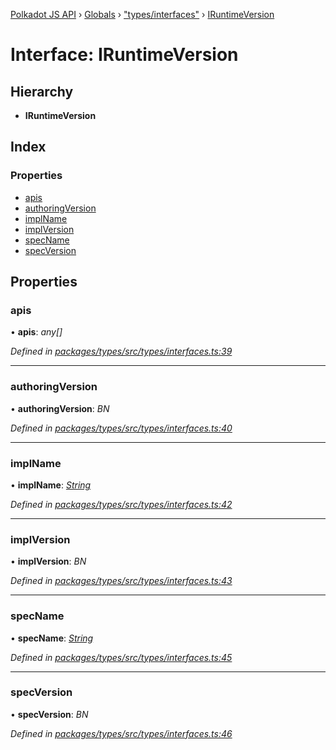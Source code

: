[Polkadot JS API](../README.md) › [Globals](../globals.md) › ["types/interfaces"](../modules/_types_interfaces_.md) › [IRuntimeVersion](_types_interfaces_.iruntimeversion.md)

# Interface: IRuntimeVersion

## Hierarchy

* **IRuntimeVersion**

## Index

### Properties

* [apis](_types_interfaces_.iruntimeversion.md#apis)
* [authoringVersion](_types_interfaces_.iruntimeversion.md#authoringversion)
* [implName](_types_interfaces_.iruntimeversion.md#implname)
* [implVersion](_types_interfaces_.iruntimeversion.md#implversion)
* [specName](_types_interfaces_.iruntimeversion.md#specname)
* [specVersion](_types_interfaces_.iruntimeversion.md#specversion)

## Properties

###  apis

• **apis**: *any[]*

*Defined in [packages/types/src/types/interfaces.ts:39](https://github.com/polkadot-js/api/blob/619ef6f8e/packages/types/src/types/interfaces.ts#L39)*

___

###  authoringVersion

• **authoringVersion**: *BN*

*Defined in [packages/types/src/types/interfaces.ts:40](https://github.com/polkadot-js/api/blob/619ef6f8e/packages/types/src/types/interfaces.ts#L40)*

___

###  implName

• **implName**: *[String](../classes/_primitive_text_.text.md#static-string)*

*Defined in [packages/types/src/types/interfaces.ts:42](https://github.com/polkadot-js/api/blob/619ef6f8e/packages/types/src/types/interfaces.ts#L42)*

___

###  implVersion

• **implVersion**: *BN*

*Defined in [packages/types/src/types/interfaces.ts:43](https://github.com/polkadot-js/api/blob/619ef6f8e/packages/types/src/types/interfaces.ts#L43)*

___

###  specName

• **specName**: *[String](../classes/_primitive_text_.text.md#static-string)*

*Defined in [packages/types/src/types/interfaces.ts:45](https://github.com/polkadot-js/api/blob/619ef6f8e/packages/types/src/types/interfaces.ts#L45)*

___

###  specVersion

• **specVersion**: *BN*

*Defined in [packages/types/src/types/interfaces.ts:46](https://github.com/polkadot-js/api/blob/619ef6f8e/packages/types/src/types/interfaces.ts#L46)*
